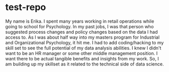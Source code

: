 # test-repo

My name is Erika. I spent many years working in retail operations while going to school for Psychology.  In my past jobs, I was that person who suggested process changes and policy changes based on the data I had access to.  As I was about half way into my masters program for Industrial and Organizational Psychology, it hit me.  I had to add coding/hacking to my skill set to see the full potential of my data analysis abilities.  I knew I didn't want to be an HR manager or some other middle management position.  I want there to be actual tangible benefits and insights from my work.  So, I am building up my skillset as it related to the technical side of data science.
